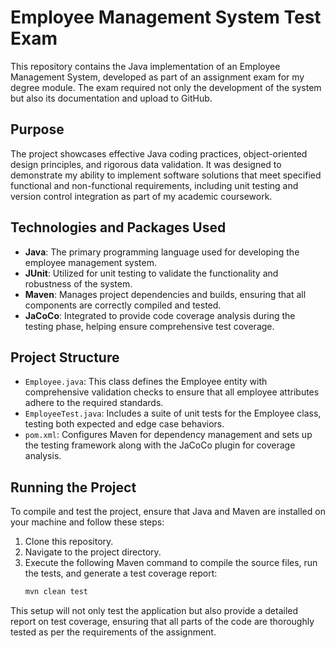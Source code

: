# Employee Management System Test Exam

This repository contains the Java implementation of an Employee Management System, developed as part of an assignment exam for my degree module. The exam required not only the development of the system but also its documentation and upload to GitHub.

## Purpose

The project showcases effective Java coding practices, object-oriented design principles, and rigorous data validation. It was designed to demonstrate my ability to implement software solutions that meet specified functional and non-functional requirements, including unit testing and version control integration as part of my academic coursework.

## Technologies and Packages Used

- **Java**: The primary programming language used for developing the employee management system.
- **JUnit**: Utilized for unit testing to validate the functionality and robustness of the system.
- **Maven**: Manages project dependencies and builds, ensuring that all components are correctly compiled and tested.
- **JaCoCo**: Integrated to provide code coverage analysis during the testing phase, helping ensure comprehensive test coverage.

## Project Structure

- `Employee.java`: This class defines the Employee entity with comprehensive validation checks to ensure that all employee attributes adhere to the required standards.
- `EmployeeTest.java`: Includes a suite of unit tests for the Employee class, testing both expected and edge case behaviors.
- `pom.xml`: Configures Maven for dependency management and sets up the testing framework along with the JaCoCo plugin for coverage analysis.

## Running the Project

To compile and test the project, ensure that Java and Maven are installed on your machine and follow these steps:

1. Clone this repository.
2. Navigate to the project directory.
3. Execute the following Maven command to compile the source files, run the tests, and generate a test coverage report:
   ```bash
   mvn clean test
   ```

This setup will not only test the application but also provide a detailed report on test coverage, ensuring that all parts of the code are thoroughly tested as per the requirements of the assignment.
